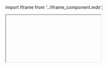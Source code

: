 import Iframe from '../iframe_component.mdx';

<Iframe id='components-pagination--default' > </Iframe>

